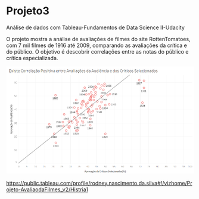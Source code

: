 # Projeto3
Análise de dados com Tableau-Fundamentos de Data Science II-Udacity

O projeto mostra a análise de avaliações de filmes do site RottenTomatoes, com 7 mil filmes de 1916 até 2009,
comparando as avaliações da crítica e do público. O objetivo é descobrir correlações entre as notas do público e 
crítica especializada.

![fig](https://github.com/rodfloripa/Projeto3/blob/master/correlacao.png)

https://public.tableau.com/profile/rodney.nascimento.da.silva#!/vizhome/Projeto-AvaliaodaFilmes_v2/Histria1

